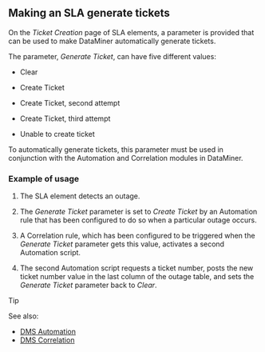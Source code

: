 ## Making an SLA generate tickets

On the *Ticket Creation* page of SLA elements, a parameter is provided that can be used to make DataMiner automatically generate tickets.

The parameter, *Generate Ticket*, can have five different values:

- Clear

- Create Ticket

- Create Ticket, second attempt

- Create Ticket, third attempt

- Unable to create ticket

To automatically generate tickets, this parameter must be used in conjunction with the Automation and Correlation modules in DataMiner.

### Example of usage

1. The SLA element detects an outage.

2. The *Generate Ticket* parameter is set to *Create Ticket* by an Automation rule that has been configured to do so when a particular outage occurs.

3. A Correlation rule, which has been configured to be triggered when the *Generate Ticket* parameter gets this value, activates a second Automation script.

4. The second Automation script requests a ticket number, posts the new ticket number value in the last column of the outage table, and sets the *Generate Ticket* parameter back to *Clear*.

> [!TIP]
> See also:
> - [DMS Automation](../automation/automation.md#dms-automation)
> - [DMS Correlation](../correlation/correlation.md#dms-correlation)
>
